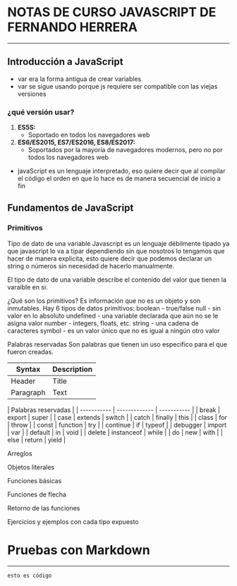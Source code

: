 # NOTAS DE CURSO JAVASCRIPT DE FERNANDO HERRERA
___
## Introducción a JavaScript
- var era la forma antigua de crear variables
- var se sigue usando porque js requiere ser compatible con las viejas versiones

### ¿qué versión usar?
1. **ES5S:**
    - Soportado en todos los navegadores web 
2. **ES6/ES2015, ES7/ES2016, ES8/ES2017:**
    - Soportados por la mayoría de navegadores modernos, pero no por todos los navegadores web

- javaScript es un lenguaje interpretado, eso quiere decir que al compilar el código el orden en que lo hace es de manera secuencial de inicio a fin

## Fundamentos de JavaScript

### Primitivos

Tipo de dato de una variable
Javascript es un lenguaje débilmente tipado ya que javascript lo va a tipar dependiendo sin que nosotros lo tengamos que hacer de manera explicita, esto quiere decir que podemos declarar un string o números sin necesidad de hacerlo manualmente.

El tipo de dato de una variable describe el contenido del valor que tienen la varaible en si. 


¿Qué son los primitivos?
Es información que no es un objeto y son inmutables.
Hay 6 tipos de datos primitivos:
boolean - true/false
null - sin valor en lo absoluto
undefined - una variable declarada que aún no se le asigna valor
number - integers, floats, etc.
string - una cadena de caracteres
symbol - es un valor único que no es igual a ningún otro valor

Palabras reservadas
Son palabras que tienen un uso específico para el que fueron creadas.

 Syntax      | Description |
| ----------- | ----------- |
| Header      | Title       |
| Paragraph   | Text        |

|             Palabras reservadas           |
| ----------- | ------------- | ----------- |
| break        | export         | super        |
| case         | extends        | switch       |
| catch        | finally        | this         |
| class        | for            | throw        |
| const        | function       | try          | 
| continue     | if             | typeof       |
| debugger     | import         | var          |
| default      | in             | void         |
| delete       | instanceof     | while        |
| do           | new            | with         | 
| else         | return         | yield        |

Arreglos

Objetos literales

Funciones básicas

Funciones de flecha

Retorno de las funciones

Ejercicios y ejemplos con cada tipo expuesto


# Pruebas con Markdown
___
~~~~
esto es código
~~~~
